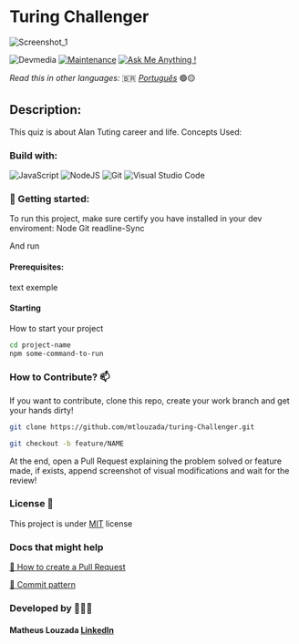# Turing Challenger

![Screenshot_1](https://github.com/mtlouzada/salary-VS-inflation/assets/120414065/0f90d965-56b8-4c49-9220-9559832bbb2b)

![Devmedia](https://img.shields.io/badge/DevMedia-E7ECEB?style=for-the-badge&logo=appium&logoColor=83B81A) [![Maintenance](https://img.shields.io/badge/Maintained%3F-yes-green.svg)](https://GitHub.com/Naereen/StrapDown.js/graphs/commit-activity) [![Ask Me Anything !](https://img.shields.io/badge/Ask%20me-anything-1abc9c.svg)](https://GitHub.com/Naereen/ama)

_Read this in other languages:_ 🇧🇷 [_Português_](./translations/README-ptBR.md) 🟢🟡

## Description:
This quiz is about Alan Tuting career and life. Concepts Used:

### Build with:
![JavaScript](https://img.shields.io/badge/javascript-%23323330.svg?style=for-the-badge&logo=javascript&logoColor=%23F7DF1E) ![NodeJS](https://img.shields.io/badge/node.js-6DA55F?style=for-the-badge&logo=node.js&logoColor=white) ![Git](https://img.shields.io/badge/git-%23F05033.svg?style=for-the-badge&logo=git&logoColor=white) ![Visual Studio Code](https://img.shields.io/badge/Visual%20Studio%20Code-0078d7.svg?style=for-the-badge&logo=visual-studio-code&logoColor=white)

### 🚀 Getting started:

To run this project, make sure certify you have installed in your dev enviroment:
Node
Git
readline-Sync

And run 

#### Prerequisites:

text exemple

#### Starting

How to start your project

```bash
cd project-name
npm some-command-to-run
```

### How to Contribute? 📫
If you want to contribute, clone this repo, create your work branch and get your hands dirty!

```bash
git clone https://github.com/mtlouzada/turing-Challenger.git
```

```bash
git checkout -b feature/NAME
```

At the end, open a Pull Request explaining the problem solved or feature made, if exists, append screenshot of visual modifications and wait for the review!


### License 📃
This project is under [MIT](https://github.com/mtlouzada/turing-Challenger/blob/main/LICENSE) license

### Docs that might help

[📝 How to create a Pull Request](https://www.atlassian.com/br/git/tutorials/making-a-pull-request)

[💾 Commit pattern](https://gist.github.com/joshbuchea/6f47e86d2510bce28f8e7f42ae84c716)

### Developed by 🧑🏻‍💻
#### Matheus Louzada [LinkedIn](https://www.linkedin.com/in/matheus-louzadaa)
